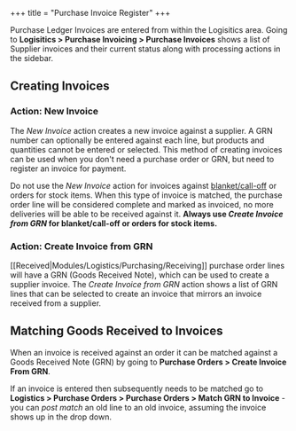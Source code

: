 +++
title = "Purchase Invoice Register"
+++

Purchase Ledger Invoices are entered from within the Logisitics area. Going to **Logisitics > Purchase Invoicing > Purchase Invoices** shows a list of Supplier invoices and their current status along with processing actions in the sidebar.

## Creating Invoices

### Action: New Invoice

The *New Invoice* action creates a new invoice against a supplier. A GRN number can optionally be entered against each line, but products and quantities cannot be entered or selected. This method of creating invoices can be used when you don't need a purchase order or GRN, but need to register an invoice for payment.

<span class="attention important">Do not use the *New Invoice* action for invoices against [blanket/call-off](/How-To/Purchase-Orders#how-do-i_call-off-orders) or orders for stock items. When this type of invoice is matched, the purchase order line will be considered complete and marked as invoiced, no more deliveries will be able to be received against it. **Always use *Create Invoice from GRN* for blanket/call-off or orders for stock items.**</span>

### Action: Create Invoice from GRN

[[Received|Modules/Logistics/Purchasing/Receiving]] purchase order lines will have a GRN (Goods Received Note), which can be used to create a supplier invoice. The *Create Invoice from GRN* action shows a list of GRN lines that can be selected to create an invoice that mirrors an invoice received from a supplier.

## Matching Goods Received to Invoices

When an invoice is received against an order it can be matched against a Goods Received Note (GRN) by going to **Purchase Orders > Create Invoice From GRN**.

If an invoice is entered then subsequently needs to be matched go to **Logistics > Purchase Orders > Purchase Orders > Match GRN to Invoice** - you can *post match* an old line to an old invoice, assuming the invoice shows up in the drop down.
